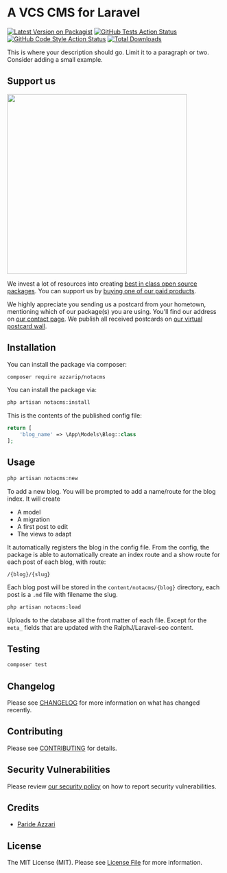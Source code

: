 # A VCS CMS for Laravel

[![Latest Version on Packagist](https://img.shields.io/packagist/v/Azzarip/notacms.svg?style=flat-square)](https://packagist.org/packages/Azzarip/notacms)
[![GitHub Tests Action Status](https://img.shields.io/github/actions/workflow/status/Azzarip/notacms/run-tests.yml?branch=main&label=tests&style=flat-square)](https://github.com/Azzarip/notacms/actions?query=workflow%3Arun-tests+branch%3Amain)
[![GitHub Code Style Action Status](https://img.shields.io/github/actions/workflow/status/Azzarip/notacms/fix-php-code-style-issues.yml?branch=main&label=code%20style&style=flat-square)](https://github.com/Azzarip/notacms/actions?query=workflow%3A"Fix+PHP+code+style+issues"+branch%3Amain)
[![Total Downloads](https://img.shields.io/packagist/dt/Azzarip/notacms.svg?style=flat-square)](https://packagist.org/packages/Azzarip/notacms)

This is where your description should go. Limit it to a paragraph or two. Consider adding a small example.

## Support us

[<img src="https://github-ads.s3.eu-central-1.amazonaws.com/notaCMS.jpg?t=1" width="419px" />](https://spatie.be/github-ad-click/notaCMS)

We invest a lot of resources into creating [best in class open source packages](https://spatie.be/open-source). You can support us by [buying one of our paid products](https://spatie.be/open-source/support-us).

We highly appreciate you sending us a postcard from your hometown, mentioning which of our package(s) you are using. You'll find our address on [our contact page](https://spatie.be/about-us). We publish all received postcards on [our virtual postcard wall](https://spatie.be/open-source/postcards).

## Installation

You can install the package via composer:

```bash
composer require azzarip/notacms
```

You can install the package via:

```bash
php artisan notacms:install
```

This is the contents of the published config file:

```php
return [
    'blog_name' => \App\Models\Blog::class
];
```

## Usage

```bash
php artisan notacms:new 
```
To add a new blog. You will be prompted to add a name/route for the blog index.
It will create 
- A model
- A migration
- A first post to edit
- The views to adapt

It automatically registers the blog in the config file. From the config, the package is able to automatically create an index route and a show route for each post of each blog, with route:
```
/{blog}/{slug}
```
Each blog post will be stored in the `content/notacms/{blog}` directory, each post is a `.md` file with filename the slug. 

```bash
php artisan notacms:load 
```
Uploads to the database all the front matter of each file. Except for the `meta_` fields that are updated with the RalphJ/Laravel-seo content.


## Testing

```bash
composer test
```

## Changelog

Please see [CHANGELOG](CHANGELOG.md) for more information on what has changed recently.

## Contributing

Please see [CONTRIBUTING](CONTRIBUTING.md) for details.

## Security Vulnerabilities

Please review [our security policy](../../security/policy) on how to report security vulnerabilities.

## Credits

- [Paride Azzari](https://github.com/Azzarip)

## License

The MIT License (MIT). Please see [License File](LICENSE.md) for more information.
